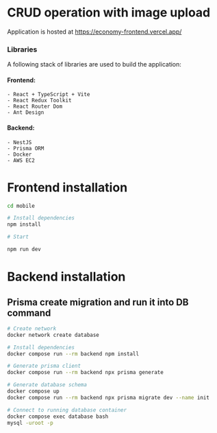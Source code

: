 # CRUD operation with image upload

Application is hosted at https://economy-frontend.vercel.app/

### Libraries

A following stack of libraries are used to build the application:

#### Frontend:

    - React + TypeScript + Vite
    - React Redux Toolkit
    - React Router Dom
    - Ant Design

#### Backend:

    - NestJS
    - Prisma ORM
    - Docker
    - AWS EC2

# Frontend installation

```bash
cd mobile

# Install dependencies
npm install

# Start

npm run dev
```

# Backend installation

## Prisma create migration and run it into DB command

```bash
# Create network
docker network create database

# Install dependencies
docker compose run --rm backend npm install

# Generate prisma client
docker compose run --rm backend npx prisma generate

# Generate database schema
docker compose up
docker compose run --rm backend npx prisma migrate dev --name init

# Connect to running database container
docker compose exec database bash
mysql -uroot -p
```
